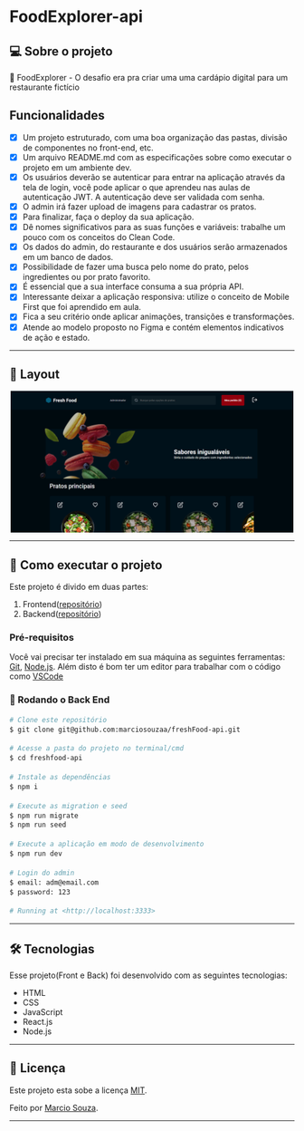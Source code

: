 # FoodExplorer-api
 

## 💻 Sobre o projeto

  🥗  FoodExplorer - O desafio era pra criar uma uma cardápio digital para um restaurante fictício


## Funcionalidades

- [x] Um projeto estruturado, com uma boa organização das pastas, divisão de componentes no front-end, etc.
- [x] Um arquivo README.md com as especificações sobre como executar o projeto em um ambiente dev.
- [x] Os usuários deverão se autenticar para entrar na aplicação através da tela de login, você pode aplicar o que aprendeu nas aulas de autenticação JWT. A autenticação deve ser validada com senha.
- [x] O admin irá fazer upload de imagens para cadastrar os pratos.
- [x] Para finalizar, faça o deploy da sua aplicação.
- [x] Dê nomes significativos para as suas funções e variáveis: trabalhe um pouco com os conceitos do Clean Code.
- [x] Os dados do admin, do restaurante e dos usuários serão armazenados em um banco de dados.
- [x] Possibilidade de fazer uma busca pelo nome do prato, pelos ingredientes ou por prato favorito.
- [x] É essencial que a sua interface consuma a sua própria API.
- [x] Interessante deixar a aplicação responsiva: utilize o conceito de Mobile First que foi aprendido em aula.
- [x] Fica a seu critério onde aplicar animações, transições e transformações.
- [x] Atende ao modelo proposto no Figma e contém elementos indicativos de ação e estado.

---

## 🎨 Layout

<p align="center" style="display: flex; align-items: flex-start; justify-content: center;">
  <img alt="FoodExplorer" title="#FoodExplorer" src="https://github.com/marciosouzaa/freshFood/blob/main/src/assets/freshfood.png?raw=true" width="500px" height="250px">
</p>

---

## 🚀 Como executar o projeto

Este projeto é divido em duas partes:
1. Frontend([repositório](https://github.com/marciosouzaa/freshFood))
2. Backend([repositório](https://github.com/marciosouzaa/freshFood-api))

### Pré-requisitos

Você vai precisar ter instalado em sua máquina as seguintes ferramentas:
[Git](https://git-scm.com), [Node.js](https://nodejs.org/en/). 
Além disto é bom ter um editor para trabalhar com o código como [VSCode](https://code.visualstudio.com/)


### 🎲 Rodando o Back End

```bash
# Clone este repositório
$ git clone git@github.com:marciosouzaa/freshFood-api.git

# Acesse a pasta do projeto no terminal/cmd
$ cd freshfood-api

# Instale as dependências
$ npm i

# Execute as migration e seed
$ npm run migrate
$ npm run seed

# Execute a aplicação em modo de desenvolvimento
$ npm run dev

# Login do admin
$ email: adm@email.com
$ password: 123

# Running at <http://localhost:3333>

```

---

## 🛠 Tecnologias

Esse projeto(Front e Back) foi desenvolvido com as seguintes tecnologias:

- HTML
- CSS
- JavaScript
- React.js
- Node.js

---

## 📝 Licença

Este projeto esta sobe a licença [MIT](./LICENSE).

Feito por [Marcio Souza](https://www.linkedin.com/in/jonas-martins-950a30184).

---

